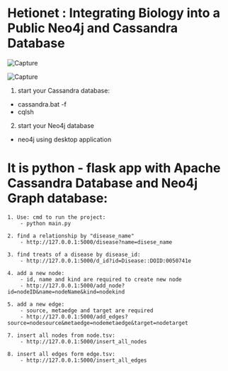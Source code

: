 # Hetionet : Integrating Biology into a Public Neo4j and Cassandra Database

![Capture](https://user-images.githubusercontent.com/35859780/67837968-ab8b1c00-fac6-11e9-8aab-db8b4a62a079.PNG)

![Capture](https://user-images.githubusercontent.com/35859780/67838071-e2613200-fac6-11e9-840e-001d598e88ed.PNG)




1. start your Cassandra database:
- cassandra.bat -f
- cqlsh 
2. start your Neo4j database
- neo4j using desktop application 

# It is python - flask app with Apache Cassandra Database and Neo4j Graph database:
    1. Use: cmd to run the project:
        - python main.py
        
    2. find a relationship by "disease_name" 
        - http://127.0.0.1:5000/disease?name=disese_name
     
    3. find treats of a disease by disease_id:
        - http://127.0.0.1:5000/d_id?id=Disease::DOID:0050741e
        
    4. add a new node:
        - id, name and kind are required to create new node
        - http://127.0.0.1:5000/add_node?id=nodeID&name=nodeName&kind=nodekind
        
    5. add a new edge:
        - source, metaedge and target are required
        - http://127.0.0.1:5000/add_edges?source=nodesource&metaedge=nodemetaedge&target=nodetarget
    
    7. insert all nodes from node.tsv:
        - http://127.0.0.1:5000/insert_all_nodes
    
    8. insert all edges form edge.tsv:
        - http://127.0.0.1:5000/insert_all_edges
    
        
    
